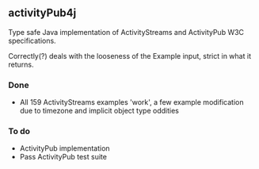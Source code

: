 ## activityPub4j
Type safe Java implementation of ActivityStreams and ActivityPub W3C specifications.

Correctly(?) deals with the looseness of the Example input, strict in what it returns.

### Done
- All 159 ActivityStreams examples 'work', a few example modification due to timezone and implicit object type oddities

### To do
- ActivityPub implementation
- Pass ActivityPub test suite